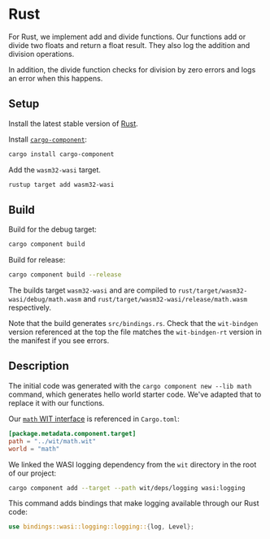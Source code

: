 # Rust

For Rust, we implement add and divide functions. Our functions add or divide two floats and return a float result. They also log the addition and division operations.

In addition, the divide function checks for division by zero errors and logs an error when this happens.

## Setup

Install the latest stable version of [Rust][install-rust].

Install [`cargo-component`][cargo-component]:

```sh
cargo install cargo-component
```

Add the `wasm32-wasi` target.

```sh
rustup target add wasm32-wasi
```

## Build

Build for the debug target:

```sh
cargo component build
```

Build for release:

```sh
cargo component build --release
```

The builds target `wasm32-wasi` and are compiled to `rust/target/wasm32-wasi/debug/math.wasm` and `rust/target/wasm32-wasi/release/math.wasm` respectively.

Note that the build generates `src/bindings.rs`. Check that the `wit-bindgen` version referenced at the top the file matches the `wit-bindgen-rt` version in the manifest if you see errors.

## Description

The initial code was generated with the `cargo component new --lib math` command, which generates hello world starter code. We've adapted that to replace it with our functions.

Our [`math` WIT interface][math-wit] is referenced in `Cargo.toml`:

```toml
[package.metadata.component.target]
path = "../wit/math.wit"
world = "math"
```

We linked the WASI logging dependency from the `wit` directory in the root of our project:

```sh
cargo component add --target --path wit/deps/logging wasi:logging
```

This command adds bindings that make logging available through our Rust code:

```rust
use bindings::wasi::logging::logging::{log, Level};
```

[cargo-component]: https://github.com/bytecodealliance/cargo-component
[install-rust]: https://www.rust-lang.org/tools/install
[math-wit]: ../wit/math.wit
